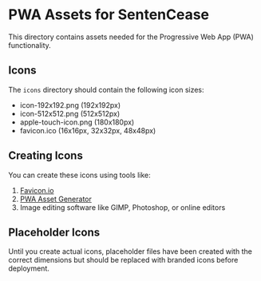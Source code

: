 # PWA Assets for SentenCease

This directory contains assets needed for the Progressive Web App (PWA) functionality.

## Icons

The `icons` directory should contain the following icon sizes:
- icon-192x192.png (192x192px)
- icon-512x512.png (512x512px)
- apple-touch-icon.png (180x180px)
- favicon.ico (16x16px, 32x32px, 48x48px)

## Creating Icons

You can create these icons using tools like:
1. [Favicon.io](https://favicon.io/)
2. [PWA Asset Generator](https://github.com/elegantapp/pwa-asset-generator)
3. Image editing software like GIMP, Photoshop, or online editors

## Placeholder Icons

Until you create actual icons, placeholder files have been created with the correct dimensions but should be replaced with branded icons before deployment. 